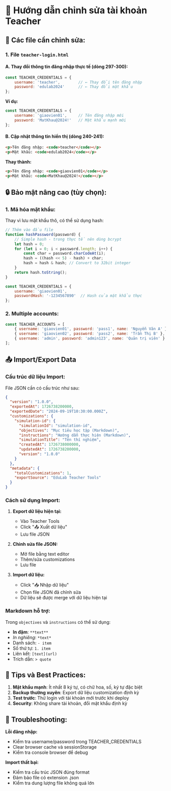 # 🔐 Hướng dẫn chỉnh sửa tài khoản Teacher

## 📍 Các file cần chỉnh sửa:

### 1. **File `teacher-login.html`**

#### A. Thay đổi thông tin đăng nhập thực tế (dòng 297-300):
```javascript
const TEACHER_CREDENTIALS = {
    username: 'teacher',        // ← Thay đổi tên đăng nhập
    password: 'edulab2024'      // ← Thay đổi mật khẩu
};
```

**Ví dụ:**
```javascript
const TEACHER_CREDENTIALS = {
    username: 'giaovien01',     // Tên đăng nhập mới
    password: 'MatKhau@2024!'   // Mật khẩu mạnh mới
};
```

#### B. Cập nhật thông tin hiển thị (dòng 240-241):
```html
<p>Tên đăng nhập: <code>teacher</code></p>
<p>Mật khẩu: <code>edulab2024</code></p>
```

**Thay thành:**
```html
<p>Tên đăng nhập: <code>giaovien01</code></p>
<p>Mật khẩu: <code>MatKhau@2024!</code></p>
```

## 🔒 Bảo mật nâng cao (tùy chọn):

### 1. **Mã hóa mật khẩu:**
Thay vì lưu mật khẩu thô, có thể sử dụng hash:

```javascript
// Thêm vào đầu file
function hashPassword(password) {
    // Simple hash - trong thực tế nên dùng bcrypt
    let hash = 0;
    for (let i = 0; i < password.length; i++) {
        const char = password.charCodeAt(i);
        hash = ((hash << 5) - hash) + char;
        hash = hash & hash; // Convert to 32bit integer
    }
    return hash.toString();
}

const TEACHER_CREDENTIALS = {
    username: 'giaovien01',
    passwordHash: '-1234567890'  // Hash của mật khẩu thực
};
```

### 2. **Multiple accounts:**
```javascript
const TEACHER_ACCOUNTS = [
    { username: 'giaovien01', password: 'pass1', name: 'Nguyễn Văn A' },
    { username: 'giaovien02', password: 'pass2', name: 'Trần Thị B' },
    { username: 'admin', password: 'admin123', name: 'Quản trị viên' }
];
```

## 📤 Import/Export Data

### **Cấu trúc dữ liệu Import:**

File JSON cần có cấu trúc như sau:

```json
{
  "version": "1.0.0",
  "exportedAt": 1726738200000,
  "exportedDate": "2024-09-19T10:30:00.000Z",
  "customizations": {
    "simulation-id": {
      "simulationId": "simulation-id",
      "objectives": "Mục tiêu học tập (Markdown)",
      "instructions": "Hướng dẫn thực hiện (Markdown)", 
      "simulationTitle": "Tên thí nghiệm",
      "createdAt": 1726738000000,
      "updatedAt": 1726738200000,
      "version": "1.0.0"
    }
  },
  "metadata": {
    "totalCustomizations": 1,
    "exportSource": "EduLab Teacher Tools"
  }
}
```

### **Cách sử dụng Import:**

1. **Export dữ liệu hiện tại:**
   - Vào Teacher Tools
   - Click "📤 Xuất dữ liệu"
   - Lưu file JSON

2. **Chỉnh sửa file JSON:**
   - Mở file bằng text editor
   - Thêm/sửa customizations
   - Lưu file

3. **Import dữ liệu:**
   - Click "📥 Nhập dữ liệu" 
   - Chọn file JSON đã chỉnh sửa
   - Dữ liệu sẽ được merge với dữ liệu hiện tại

### **Markdown hỗ trợ:**

Trong `objectives` và `instructions` có thể sử dụng:

- **In đậm**: `**text**`
- *In nghiêng*: `*text*`
- Danh sách: `- item`
- Số thứ tự: `1. item`
- Liên kết: `[text](url)`
- Trích dẫn: `> quote`

## 🎯 Tips và Best Practices:

1. **Mật khẩu mạnh**: Ít nhất 8 ký tự, có chữ hoa, số, ký tự đặc biệt
2. **Backup thường xuyên**: Export dữ liệu customization định kỳ
3. **Test trước**: Thử login với tài khoản mới trước khi deploy
4. **Security**: Không share tài khoản, đổi mật khẩu định kỳ

## 🔧 Troubleshooting:

**Lỗi đăng nhập:**
- Kiểm tra username/password trong TEACHER_CREDENTIALS
- Clear browser cache và sessionStorage
- Kiểm tra console browser để debug

**Import thất bại:**
- Kiểm tra cấu trúc JSON đúng format
- Đảm bảo file có extension .json
- Kiểm tra dung lượng file không quá lớn

